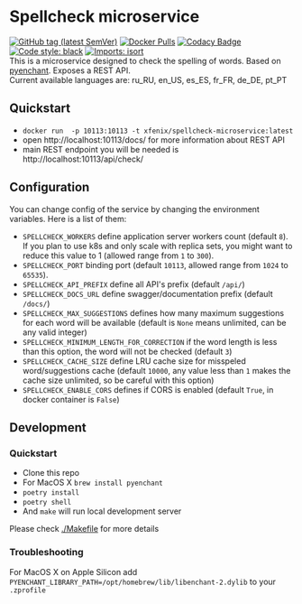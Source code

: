 # Spellcheck microservice
[![GitHub tag (latest SemVer)](https://img.shields.io/github/v/tag/xfenix/spellcheck-microservice?label=version)](https://github.com/xfenix/spellcheck-microservice/releases)
[![Docker Pulls](https://img.shields.io/docker/pulls/xfenix/spellcheck-microservice)](https://hub.docker.com/r/xfenix/spellcheck-microservice)
[![Codacy Badge](https://app.codacy.com/project/badge/Coverage/297c021d5a464b9fafa410b509286507)](https://www.codacy.com/gh/xfenix/spellcheck-microservice/dashboard?utm_source=github.com&utm_medium=referral&utm_content=xfenix/spellcheck-microservice&utm_campaign=Badge_Coverage)
<a href="https://github.com/psf/black"><img alt="Code style: black" src="https://img.shields.io/badge/code%20style-black-000000.svg"></a>
[![Imports: isort](https://img.shields.io/badge/imports-isort-%231674b1?style=flat&labelColor=ef8336)](https://timothycrosley.github.io/isort/)<br>
This is a microservice designed to check the spelling of words. Based on [pyenchant](https://github.com/pyenchant/pyenchant). Exposes a REST API.<br>
Current available languages are: ru_RU, en_US, es_ES, fr_FR, de_DE, pt_PT

## Quickstart
* `docker run  -p 10113:10113 -t xfenix/spellcheck-microservice:latest`
* open http://localhost:10113/docs/ for more information about REST API
* main REST endpoint you will be needed is http://localhost:10113/api/check/

## Configuration
You can change config of the service by changing the environment variables. Here is a list of them:
* `SPELLCHECK_WORKERS` define application server workers count (default `8`). If you plan to use k8s and only scale with replica sets, you might want to reduce this value to 1 (allowed range from `1` to `300`).
* `SPELLCHECK_PORT` binding port (default `10113`, allowed range from `1024` to `65535`).
* `SPELLCHECK_API_PREFIX` define all API's prefix (default `/api/`)
* `SPELLCHECK_DOCS_URL` define swagger/documentation prefix (default `/docs/`)
* `SPELLCHECK_MAX_SUGGESTIONS` defines how many maximum suggestions for each word will be available (default is `None` means unlimited, can be any valid integer)
* `SPELLCHECK_MINIMUM_LENGTH_FOR_CORRECTION` if the word length is less than this option, the word will not be checked (default `3`)
* `SPELLCHECK_CACHE_SIZE` define LRU cache size for misspeled word/suggestions cache (default `10000`, any value less than `1` makes the cache size unlimited, so be careful with this option)
* `SPELLCHECK_ENABLE_CORS` defines if CORS is enabled (default `True`, in docker container is `False`)

## Development
### Quickstart
* Clone this repo
* For MacOS X `brew install pyenchant`
* `poetry install`
* `poetry shell`
* And `make` will run local development server

Please check [./Makefile](./Makefile) for more details

### Troubleshooting
For MacOS X on Apple Silicon add `PYENCHANT_LIBRARY_PATH=/opt/homebrew/lib/libenchant-2.dylib` to your `.zprofile`

